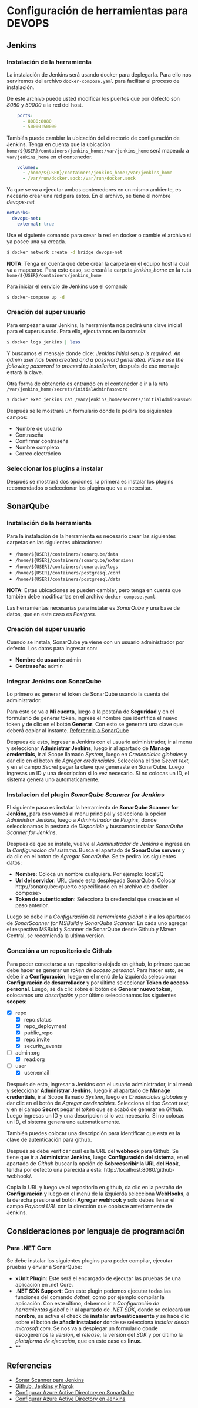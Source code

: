 # Configuración de herramientas para DEVOPS

## **Jenkins**

### **Instalación de la herramienta**

La instalación de Jenkins será usando docker para deplegarla. Para ello nos serviremos del archivo `docker-compose.yaml` para facilitar el proceso de instalación.

De este archivo puede usted modificar los puertos que por defecto son *8080* y *50000* a la red del host.

```yaml
    ports:
      - 8080:8080
      - 50000:50000
```

También puede cambiar la ubicación del directorio de configuración de Jenkins. Tenga en cuenta que la ubicación `home/${USER}/containers/jenkins_home:/var/jenkins_home` será mapeada a `var/jenkins_home` en el contenedor.

```yaml
    volumes:
      - /home/${USER}/containers/jenkins_home:/var/jenkins_home
      - /var/run/docker.sock:/var/run/docker.sock
```

Ya que se va a ejecutar ambos contenedores en un mismo ambiente, es neceario crear una red para estos. En el archivo, se tiene el nombre *devops-net*
```yaml
networks:
  devops-net:
    external: true
```

Use el siguiente comando para crear la red en docker o cambie el archivo si ya posee una ya creada.
```sh
$ docker network create -d bridge devops-net
```

**NOTA**: Tenga en cuenta que debe crear la carpeta en el equipo host la cual va a mapearse. Para este caso, se creará la carpeta *jenkins_home* en la ruta `home/${USER}/containers/jenkins_home`

Para iniciar el servicio de Jenkins use el comando
```sh
$ docker-compose up -d
```

### **Creación del super usuario**

Para empezar a usar Jenkins, la herramienta nos pedirá una clave inicial para el superusuario. Para ello, ejecutamos en la consola:
```sh
$ docker logs jenkins | less
```
Y buscamos el mensaje donde dice: *Jenkins initial setup is required. An admin user has been created and a password generated.
Please use the following password to proceed to installation*, después de ese mensaje estará la clave.

Otra forma de obtenerlo es entrando en el contenedor e ir a la ruta `/var/jenkins_home/secrets/initialAdminPassword`
```sh
$ docker exec jenkins cat /var/jenkins_home/secrets/initialAdminPassword
```

Después se le mostrará un formulario donde le pedirá los siguientes campos:
- Nombre de usuario
- Contraseña
- Confirmar contraseña
- Nombre completo
- Correo electrónico


### **Seleccionar los plugins a instalar**
Después se mostrará dos opciones, la primera es instalar los plugins recomendados o seleccionar los plugins que va a necesitar.

## **SonarQube**
### **Instalación de la herramienta**
Para la instalación de la herramienta es necesario crear las siguientes carpetas en las siguientes ubicaciones:
- `/home/${USER}/containers/sonarqube/data`
- `/home/${USER}/containers/sonarqube/extensions`
- `/home/${USER}/containers/sonarqube/logs`
- `/home/${USER}/containers/postgresql/conf`
- `/home/${USER}/containers/postgresql/data`

**NOTA**: Estas ubicaciones se pueden cambiar, pero tenga en cuenta que también debe modificarlas en el archivo `docker-compose.yaml`.

Las herramientas necesarias para instalar es *SonarQube* y una base de datos, que en este caso es *Postgres*.

### **Creación del super usuario**

Cuando se instala, SonarQube ya viene con un usuario administrador por defecto. Los datos para ingresar son:
- **Nombre de usuario:** admin
- **Contraseña:** admin

### **Integrar Jenkins con SonarQube**
Lo primero es generar el token de SonarQube usando la cuenta del administrador.

Para esto se va a **Mi cuenta**, luego a la pestaña de **Seguridad** y en el formulario de generar token, ingrese el nombre que identifica el nuevo token y de clic en el botón **Generar**. Con esto se generará una clave que deberá copiar al instante. [Referencia a SonarQube](https://docs.sonarqube.org/latest/user-guide/user-token/)

Despues de esto, ingresar a Jenkins con el usuario administrador, ir al menu y seleccionar **Administrar Jenkins**, luego ir al apartado de **Manage credentials**, ir al Scope llamado *System*, luego en *Credenciales globales* y dar clic en el boton de *Agregar credenciales*.
Selecciona el tipo *Secret text*, y en el campo *Secret* pegar la clave que generaste en SonarQube.
Luego ingresas un ID y una descripcion si lo vez necesario. Si no colocas un ID, el sistema genera uno automaticamente.

### **Instalacion del plugin *SonarQube Scanner for Jenkins***

El siguiente paso es instalar la herramienta de **SonarQube Scanner for Jenkins**, para eso vamos al menu principal y selecciona la opcion *Administrar Jenkins*, luego a *Administrador de Plugins*, donde seleccionamos la pestana de *Disponible* y buscamos instalar *SonarQube Scanner for Jenkins*.

Despues de que se instale, vuelve al *Administrador de Jenkins* e ingresa en la *Configuracion del sistema*. Busca el apartado de **SonarQube servers** y da clic en el boton de *Agregar SonarQube*.
Se te pedira los siguientes datos:
- **Nombre:** Coloca un nombre cualquiera. Por ejemplo: localSQ
- **Url del servidor**: URL donde esta desplegada SonarQube. Colocar http://sonarqube:\<puerto especificado en el archivo de docker-compose\>
- **Token de autenticacion**: Selecciona la credencial que creaste en el paso anterior.

Luego se debe ir a *Configuración de herramienta global* e ir a los apartados de *SonarScanner for MSBuild* y *SonarQube Scanner*. En cada uno agregar el respectivo MSBuid y Scanner de SonarQube desde Github y Maven Central, se recomienda la ultima version.

### **Conexión a un repositorio de Github**
Para poder conectarse a un repositorio alojado en github, lo primero que se debe hacer es generar un *token de acceso personal*. Para hacer esto, se debe ir a **Configuración**, luego en el menú de la izquierda seleccionar **Configuración de desarrollador** y por último seleccionar **Token de acceso personal**.
Luego, se da clic sobre el botón de **Generar nuevo token**, colocamos una *descripción* y por último seleccionamos los siguientes **scopes**:
- [x] repo
  - [x] repo:status
  - [x] repo_deployment
  - [x] public_repo
  - [x] repo:invite
  - [x] security_events
- [ ] admin:org
  - [x] read:org
- [ ] user
  - [x] user:email

Después de esto, ingresar a Jenkins con el usuario administrador, ir al menú y seleccionar **Administrar Jenkins**, luego ir al apartado de **Manage credentials**, ir al Scope llamado *System*, luego en *Credenciales globales* y dar clic en el botón de *Agregar credenciales*.
Selecciona el tipo *Secret text*, y en el campo **Secret** pegar el *token* que se acabó de generar en *Github*.
Luego ingresas un ID y una descripcion si lo vez necesario. Si no colocas un ID, el sistema genera uno automaticamente.

También puedes colocar una descripción para identificar que esta es la clave de autenticación para github.

Después se debe verificar cuál es la URL del **webhook** para Github. Se tiene que ir a **Administrar Jenkins**, luego **Configuración del sistema**, en el apartado de *Github* buscar la opción de **Sobreescribir la URL del Hook**, tendrá por defecto una parecida a esta: http://localhost:8080/github-webhook/.

Copia la URL y luego ve al repositorio en github, da clic en la pestaña de **Configuración** y luego en el menú de la izquierda selecciona **WebHooks**, a la derecha presiona el botón **Agregar webhook** y sólo debes llenar el campo *Payload URL* con la dirección que copiaste anteriormente de Jenkins.

## **Consideraciones por lenguaje de programación**
### **Para .NET Core**
Se debe instalar los siguientes plugins para poder compilar, ejecutar pruebas y enviar a SonarQube:
- **xUnit Plugin:** Este será el encargado de ejecutar las pruebas de una aplicación en .net Core.
- **.NET SDK Support:** Con este plugin podemos ejecutar todas las funciones del comando *dotnet*, como por ejemplo compilar la aplicación. Con este último, debemos ir a *Configuración de herramientas global* e ir al apartado de *.NET SDK*, donde se colocará un **nombre**, se activa el check de **instalar automáticamente** y se hace clic sobre el botón de **añadir instalador** donde se selecciona *instalar desde microsoft.com*. Se nos va a desplegar un formulario donde escogeremos la *versión*, el *release*, la versión del *SDK* y por último la *plataforma de ejecución*, que en este caso es **linux**.
- **
## **Referencias**
- [Sonar Scanner para Jenkins](https://docs.sonarqube.org/latest/analysis/scan/sonarscanner-for-jenkins/)
- [Github, Jenkins y Ngrok](https://www.youtube.com/watch?v=YkabAT213h0)
- [Configurar Azure Active Directory en SonarQube](https://github.com/hkamel/sonar-auth-aad/wiki/Setup)
- [Configurar Azure Active Directory en Jenkins](https://plugins.jenkins.io/azure-ad/)

